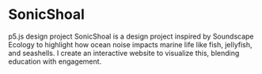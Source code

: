 # SonicShoal
 p5.js design project 
SonicShoal is a design project inspired by Soundscape Ecology to highlight how ocean noise impacts marine life like fish, jellyfish, and seashells. I create an interactive website to visualize this, blending education with engagement. 